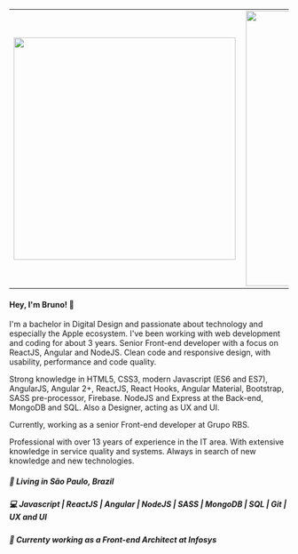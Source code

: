 <center>
<table>
  <tr>
      <td><img width="400px" align="left" src="https://github-readme-stats.vercel.app/api/top-langs/?username=brunomouranascimento&theme=radical&layout=compact" /></td>
      <td><img width="495px" align="left" src="https://github-readme-stats.vercel.app/api?username=brunomouranascimento&show_icons=true&theme=radical&count_private=true" /></td>
  </tr>   
</table>
</center>

<h4 align="left">
  Hey, I'm Bruno! 👋
</h4>
<p align="left">
  I'm a bachelor in Digital Design and passionate about technology and especially the Apple ecosystem. I've been working with web development and coding for about 3 years. Senior Front-end developer with a focus on ReactJS, Angular and NodeJS. Clean code and responsive design, with usability, performance and code quality.

Strong knowledge in HTML5, CSS3, modern Javascript (ES6 and ES7), AngularJS, Angular 2+, ReactJS, React Hooks, Angular Material, Bootstrap, SASS pre-processor, Firebase. NodeJS and Express at the Back-end, MongoDB and SQL. Also a Designer, acting as UX and UI.

Currently, working as a senior Front-end developer at Grupo RBS.

Professional with over 13 years of experience in the IT area. With extensive knowledge in service quality and systems. Always in search of new knowledge and new technologies. 
</p>
<h5 align="left">
  📌  Living in <b>São Paulo</b>, <b>Brazil</b>  
</h5>
<h5 align="left">💻 Javascript | ReactJS | Angular | NodeJS | SASS | MongoDB | SQL | Git | UX and UI </h5>

<h5 align="left">💼 Currenty working as a Front-end Architect at Infosys </h5>
